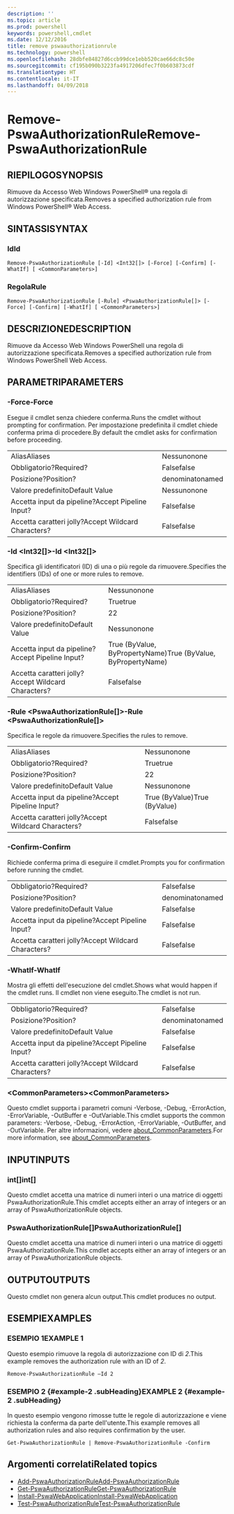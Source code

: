```yaml
---
description: ''
ms.topic: article
ms.prod: powershell
keywords: powershell,cmdlet
ms.date: 12/12/2016
title: remove pswaauthorizationrule
ms.technology: powershell
ms.openlocfilehash: 28dbfe84827d6ccb99dce1ebb520cae66dc8c50e
ms.sourcegitcommit: cf195b090b3223fa4917206dfec7f0b603873cdf
ms.translationtype: HT
ms.contentlocale: it-IT
ms.lasthandoff: 04/09/2018
---
```

# <a name="remove-pswaauthorizationrule"></a><span data-ttu-id="59afa-103">Remove-PswaAuthorizationRule</span><span class="sxs-lookup"><span data-stu-id="59afa-103">Remove-PswaAuthorizationRule</span></span>

## <a name="synopsis"></a><span data-ttu-id="59afa-104">RIEPILOGO</span><span class="sxs-lookup"><span data-stu-id="59afa-104">SYNOPSIS</span></span>

<span data-ttu-id="59afa-105">Rimuove da Accesso Web Windows PowerShell® una regola di autorizzazione specificata.</span><span class="sxs-lookup"><span data-stu-id="59afa-105">Removes a specified authorization rule from Windows PowerShell® Web Access.</span></span>

## <a name="syntax"></a><span data-ttu-id="59afa-106">SINTASSI</span><span class="sxs-lookup"><span data-stu-id="59afa-106">SYNTAX</span></span>

### <a name="id"></a><span data-ttu-id="59afa-107">Id</span><span class="sxs-lookup"><span data-stu-id="59afa-107">Id</span></span>
```
Remove-PswaAuthorizationRule [-Id] <Int32[]> [-Force] [-Confirm] [-WhatIf] [ <CommonParameters>]
```

### <a name="rule"></a><span data-ttu-id="59afa-108">Regola</span><span class="sxs-lookup"><span data-stu-id="59afa-108">Rule</span></span>
```
Remove-PswaAuthorizationRule [-Rule] <PswaAuthorizationRule[]> [-Force] [-Confirm] [-WhatIf] [ <CommonParameters>]
```

## <a name="description"></a><span data-ttu-id="59afa-109">DESCRIZIONE</span><span class="sxs-lookup"><span data-stu-id="59afa-109">DESCRIPTION</span></span>

<span data-ttu-id="59afa-110">Rimuove da Accesso Web Windows PowerShell una regola di autorizzazione specificata.</span><span class="sxs-lookup"><span data-stu-id="59afa-110">Removes a specified authorization rule from Windows PowerShell Web Access.</span></span>

## <a name="parameters"></a><span data-ttu-id="59afa-111">PARAMETRI</span><span class="sxs-lookup"><span data-stu-id="59afa-111">PARAMETERS</span></span>

### <a name="-force"></a><span data-ttu-id="59afa-112">-Force</span><span class="sxs-lookup"><span data-stu-id="59afa-112">-Force</span></span>

<span data-ttu-id="59afa-113">Esegue il cmdlet senza chiedere conferma.</span><span class="sxs-lookup"><span data-stu-id="59afa-113">Runs the cmdlet without prompting for confirmation.</span></span> <span data-ttu-id="59afa-114">Per impostazione predefinita il cmdlet chiede conferma prima di procedere.</span><span class="sxs-lookup"><span data-stu-id="59afa-114">By default the cmdlet asks for confirmation before proceeding.</span></span>

|||
|-|-|
| <span data-ttu-id="59afa-115">Alias</span><span class="sxs-lookup"><span data-stu-id="59afa-115">Aliases</span></span>                              | <span data-ttu-id="59afa-116">Nessuno</span><span class="sxs-lookup"><span data-stu-id="59afa-116">none</span></span>                                 |
| <span data-ttu-id="59afa-117">Obbligatorio?</span><span class="sxs-lookup"><span data-stu-id="59afa-117">Required?</span></span>                            | <span data-ttu-id="59afa-118">False</span><span class="sxs-lookup"><span data-stu-id="59afa-118">false</span></span>                                |
| <span data-ttu-id="59afa-119">Posizione?</span><span class="sxs-lookup"><span data-stu-id="59afa-119">Position?</span></span>                            | <span data-ttu-id="59afa-120">denominato</span><span class="sxs-lookup"><span data-stu-id="59afa-120">named</span></span>                                |
| <span data-ttu-id="59afa-121">Valore predefinito</span><span class="sxs-lookup"><span data-stu-id="59afa-121">Default Value</span></span>                        | <span data-ttu-id="59afa-122">Nessuno</span><span class="sxs-lookup"><span data-stu-id="59afa-122">none</span></span>                                 |
| <span data-ttu-id="59afa-123">Accetta input da pipeline?</span><span class="sxs-lookup"><span data-stu-id="59afa-123">Accept Pipeline Input?</span></span>               | <span data-ttu-id="59afa-124">False</span><span class="sxs-lookup"><span data-stu-id="59afa-124">false</span></span>                                |
| <span data-ttu-id="59afa-125">Accetta caratteri jolly?</span><span class="sxs-lookup"><span data-stu-id="59afa-125">Accept Wildcard Characters?</span></span>          | <span data-ttu-id="59afa-126">False</span><span class="sxs-lookup"><span data-stu-id="59afa-126">false</span></span>                                |

### <a name="-id-ltint32gt"></a><span data-ttu-id="59afa-127">-Id &lt;Int32\[\]&gt;</span><span class="sxs-lookup"><span data-stu-id="59afa-127">-Id &lt;Int32\[\]&gt;</span></span>

<span data-ttu-id="59afa-128">Specifica gli identificatori (ID) di una o più regole da rimuovere.</span><span class="sxs-lookup"><span data-stu-id="59afa-128">Specifies the identifiers (IDs) of one or more rules to remove.</span></span>

|||
|-|-|
| <span data-ttu-id="59afa-129">Alias</span><span class="sxs-lookup"><span data-stu-id="59afa-129">Aliases</span></span>                              | <span data-ttu-id="59afa-130">Nessuno</span><span class="sxs-lookup"><span data-stu-id="59afa-130">none</span></span>                                 |
| <span data-ttu-id="59afa-131">Obbligatorio?</span><span class="sxs-lookup"><span data-stu-id="59afa-131">Required?</span></span>                            | <span data-ttu-id="59afa-132">True</span><span class="sxs-lookup"><span data-stu-id="59afa-132">true</span></span>                                 |
| <span data-ttu-id="59afa-133">Posizione?</span><span class="sxs-lookup"><span data-stu-id="59afa-133">Position?</span></span>                            | <span data-ttu-id="59afa-134">2</span><span class="sxs-lookup"><span data-stu-id="59afa-134">2</span></span>                                    |
| <span data-ttu-id="59afa-135">Valore predefinito</span><span class="sxs-lookup"><span data-stu-id="59afa-135">Default Value</span></span>                        | <span data-ttu-id="59afa-136">Nessuno</span><span class="sxs-lookup"><span data-stu-id="59afa-136">none</span></span>                                 |
| <span data-ttu-id="59afa-137">Accetta input da pipeline?</span><span class="sxs-lookup"><span data-stu-id="59afa-137">Accept Pipeline Input?</span></span>               | <span data-ttu-id="59afa-138">True (ByValue, ByPropertyName)</span><span class="sxs-lookup"><span data-stu-id="59afa-138">True (ByValue, ByPropertyName)</span></span>       |
| <span data-ttu-id="59afa-139">Accetta caratteri jolly?</span><span class="sxs-lookup"><span data-stu-id="59afa-139">Accept Wildcard Characters?</span></span>          | <span data-ttu-id="59afa-140">False</span><span class="sxs-lookup"><span data-stu-id="59afa-140">false</span></span>                                |

### <a name="-rule-ltpswaauthorizationrulegt"></a><span data-ttu-id="59afa-141">-Rule &lt;PswaAuthorizationRule\[\]&gt;</span><span class="sxs-lookup"><span data-stu-id="59afa-141">-Rule &lt;PswaAuthorizationRule\[\]&gt;</span></span>

<span data-ttu-id="59afa-142">Specifica le regole da rimuovere.</span><span class="sxs-lookup"><span data-stu-id="59afa-142">Specifies the rules to remove.</span></span>

|||
|-|-|
| <span data-ttu-id="59afa-143">Alias</span><span class="sxs-lookup"><span data-stu-id="59afa-143">Aliases</span></span>                              | <span data-ttu-id="59afa-144">Nessuno</span><span class="sxs-lookup"><span data-stu-id="59afa-144">none</span></span>                                 |
| <span data-ttu-id="59afa-145">Obbligatorio?</span><span class="sxs-lookup"><span data-stu-id="59afa-145">Required?</span></span>                            | <span data-ttu-id="59afa-146">True</span><span class="sxs-lookup"><span data-stu-id="59afa-146">true</span></span>                                 |
| <span data-ttu-id="59afa-147">Posizione?</span><span class="sxs-lookup"><span data-stu-id="59afa-147">Position?</span></span>                            | <span data-ttu-id="59afa-148">2</span><span class="sxs-lookup"><span data-stu-id="59afa-148">2</span></span>                                    |
| <span data-ttu-id="59afa-149">Valore predefinito</span><span class="sxs-lookup"><span data-stu-id="59afa-149">Default Value</span></span>                        | <span data-ttu-id="59afa-150">Nessuno</span><span class="sxs-lookup"><span data-stu-id="59afa-150">none</span></span>                                 |
| <span data-ttu-id="59afa-151">Accetta input da pipeline?</span><span class="sxs-lookup"><span data-stu-id="59afa-151">Accept Pipeline Input?</span></span>               | <span data-ttu-id="59afa-152">True (ByValue)</span><span class="sxs-lookup"><span data-stu-id="59afa-152">True (ByValue)</span></span>                       |
| <span data-ttu-id="59afa-153">Accetta caratteri jolly?</span><span class="sxs-lookup"><span data-stu-id="59afa-153">Accept Wildcard Characters?</span></span>          | <span data-ttu-id="59afa-154">False</span><span class="sxs-lookup"><span data-stu-id="59afa-154">false</span></span>                                |

### <a name="-confirm"></a><span data-ttu-id="59afa-155">-Confirm</span><span class="sxs-lookup"><span data-stu-id="59afa-155">-Confirm</span></span>

<span data-ttu-id="59afa-156">Richiede conferma prima di eseguire il cmdlet.</span><span class="sxs-lookup"><span data-stu-id="59afa-156">Prompts you for confirmation before running the cmdlet.</span></span>

|||
|-|-|
| <span data-ttu-id="59afa-157">Obbligatorio?</span><span class="sxs-lookup"><span data-stu-id="59afa-157">Required?</span></span>                            | <span data-ttu-id="59afa-158">False</span><span class="sxs-lookup"><span data-stu-id="59afa-158">false</span></span>                                |
| <span data-ttu-id="59afa-159">Posizione?</span><span class="sxs-lookup"><span data-stu-id="59afa-159">Position?</span></span>                            | <span data-ttu-id="59afa-160">denominato</span><span class="sxs-lookup"><span data-stu-id="59afa-160">named</span></span>                                |
| <span data-ttu-id="59afa-161">Valore predefinito</span><span class="sxs-lookup"><span data-stu-id="59afa-161">Default Value</span></span>                        | <span data-ttu-id="59afa-162">False</span><span class="sxs-lookup"><span data-stu-id="59afa-162">false</span></span>                                |
| <span data-ttu-id="59afa-163">Accetta input da pipeline?</span><span class="sxs-lookup"><span data-stu-id="59afa-163">Accept Pipeline Input?</span></span>               | <span data-ttu-id="59afa-164">False</span><span class="sxs-lookup"><span data-stu-id="59afa-164">false</span></span>                                |
| <span data-ttu-id="59afa-165">Accetta caratteri jolly?</span><span class="sxs-lookup"><span data-stu-id="59afa-165">Accept Wildcard Characters?</span></span>          | <span data-ttu-id="59afa-166">False</span><span class="sxs-lookup"><span data-stu-id="59afa-166">false</span></span>                                |

### <a name="-whatif"></a><span data-ttu-id="59afa-167">-WhatIf</span><span class="sxs-lookup"><span data-stu-id="59afa-167">-WhatIf</span></span>

<span data-ttu-id="59afa-168">Mostra gli effetti dell'esecuzione del cmdlet.</span><span class="sxs-lookup"><span data-stu-id="59afa-168">Shows what would happen if the cmdlet runs.</span></span> <span data-ttu-id="59afa-169">Il cmdlet non viene eseguito.</span><span class="sxs-lookup"><span data-stu-id="59afa-169">The cmdlet is not run.</span></span>

|||
|-|-|
| <span data-ttu-id="59afa-170">Obbligatorio?</span><span class="sxs-lookup"><span data-stu-id="59afa-170">Required?</span></span>                            | <span data-ttu-id="59afa-171">False</span><span class="sxs-lookup"><span data-stu-id="59afa-171">false</span></span>                                |
| <span data-ttu-id="59afa-172">Posizione?</span><span class="sxs-lookup"><span data-stu-id="59afa-172">Position?</span></span>                            | <span data-ttu-id="59afa-173">denominato</span><span class="sxs-lookup"><span data-stu-id="59afa-173">named</span></span>                                |
| <span data-ttu-id="59afa-174">Valore predefinito</span><span class="sxs-lookup"><span data-stu-id="59afa-174">Default Value</span></span>                        | <span data-ttu-id="59afa-175">False</span><span class="sxs-lookup"><span data-stu-id="59afa-175">false</span></span>                                |
| <span data-ttu-id="59afa-176">Accetta input da pipeline?</span><span class="sxs-lookup"><span data-stu-id="59afa-176">Accept Pipeline Input?</span></span>               | <span data-ttu-id="59afa-177">False</span><span class="sxs-lookup"><span data-stu-id="59afa-177">false</span></span>                                |
| <span data-ttu-id="59afa-178">Accetta caratteri jolly?</span><span class="sxs-lookup"><span data-stu-id="59afa-178">Accept Wildcard Characters?</span></span>          | <span data-ttu-id="59afa-179">False</span><span class="sxs-lookup"><span data-stu-id="59afa-179">false</span></span>                                |

### <a name="ltcommonparametersgt"></a><span data-ttu-id="59afa-180">&lt;CommonParameters&gt;</span><span class="sxs-lookup"><span data-stu-id="59afa-180">&lt;CommonParameters&gt;</span></span>

<span data-ttu-id="59afa-181">Questo cmdlet supporta i parametri comuni -Verbose, -Debug, -ErrorAction, -ErrorVariable, -OutBuffer e -OutVariable.</span><span class="sxs-lookup"><span data-stu-id="59afa-181">This cmdlet supports the common parameters: -Verbose, -Debug, -ErrorAction, -ErrorVariable, -OutBuffer, and -OutVariable.</span></span>
<span data-ttu-id="59afa-182">Per altre informazioni, vedere [about_CommonParameters](http://go.microsoft.com/fwlink/p/?LinkID=113216).</span><span class="sxs-lookup"><span data-stu-id="59afa-182">For more information, see [about_CommonParameters](http://go.microsoft.com/fwlink/p/?LinkID=113216).</span></span>

## <a name="inputs"></a><span data-ttu-id="59afa-183">INPUT</span><span class="sxs-lookup"><span data-stu-id="59afa-183">INPUTS</span></span>

### <a name="int"></a><span data-ttu-id="59afa-184">int\[\]</span><span class="sxs-lookup"><span data-stu-id="59afa-184">int\[\]</span></span>

<span data-ttu-id="59afa-185">Questo cmdlet accetta una matrice di numeri interi o una matrice di oggetti PswaAuthorizationRule.</span><span class="sxs-lookup"><span data-stu-id="59afa-185">This cmdlet accepts either an array of integers or an array of PswaAuthorizationRule objects.</span></span>

### <a name="pswaauthorizationrule"></a><span data-ttu-id="59afa-186">PswaAuthorizationRule\[\]</span><span class="sxs-lookup"><span data-stu-id="59afa-186">PswaAuthorizationRule\[\]</span></span>

<span data-ttu-id="59afa-187">Questo cmdlet accetta una matrice di numeri interi o una matrice di oggetti PswaAuthorizationRule.</span><span class="sxs-lookup"><span data-stu-id="59afa-187">This cmdlet accepts either an array of integers or an array of PswaAuthorizationRule objects.</span></span>

## <a name="outputs"></a><span data-ttu-id="59afa-188">OUTPUT</span><span class="sxs-lookup"><span data-stu-id="59afa-188">OUTPUTS</span></span>

<span data-ttu-id="59afa-189">Questo cmdlet non genera alcun output.</span><span class="sxs-lookup"><span data-stu-id="59afa-189">This cmdlet produces no output.</span></span>

## <a name="examples"></a><span data-ttu-id="59afa-190">ESEMPI</span><span class="sxs-lookup"><span data-stu-id="59afa-190">EXAMPLES</span></span>

### <a name="example-1"></a><span data-ttu-id="59afa-191">ESEMPIO 1</span><span class="sxs-lookup"><span data-stu-id="59afa-191">EXAMPLE 1</span></span>

<span data-ttu-id="59afa-192">Questo esempio rimuove la regola di autorizzazione con ID di *2*.</span><span class="sxs-lookup"><span data-stu-id="59afa-192">This example removes the authorization rule with an ID of *2*.</span></span>

```
Remove-PswaAuthorizationRule –Id 2
```

### <a name="example-2-example-2-subheading"></a><span data-ttu-id="59afa-193">ESEMPIO 2 {#example-2 .subHeading}</span><span class="sxs-lookup"><span data-stu-id="59afa-193">EXAMPLE 2 {#example-2 .subHeading}</span></span>

<span data-ttu-id="59afa-194">In questo esempio vengono rimosse tutte le regole di autorizzazione e viene richiesta la conferma da parte dell'utente.</span><span class="sxs-lookup"><span data-stu-id="59afa-194">This example removes all authorization rules and also requires confirmation by the user.</span></span>

```
Get-PswaAuthorizationRule | Remove-PswaAuthorizationRule -Confirm
```

## <a name="related-topics"></a><span data-ttu-id="59afa-195">Argomenti correlati</span><span class="sxs-lookup"><span data-stu-id="59afa-195">Related topics</span></span>

- [<span data-ttu-id="59afa-196">Add-PswaAuthorizationRule</span><span class="sxs-lookup"><span data-stu-id="59afa-196">Add-PswaAuthorizationRule</span></span>](add-pswaauthorizationrule.md)
- [<span data-ttu-id="59afa-197">Get-PswaAuthorizationRule</span><span class="sxs-lookup"><span data-stu-id="59afa-197">Get-PswaAuthorizationRule</span></span>](get-pswaauthorizationrule.md)
- [<span data-ttu-id="59afa-198">Install-PswaWebApplication</span><span class="sxs-lookup"><span data-stu-id="59afa-198">Install-PswaWebApplication</span></span>](install-pswawebapplication.md)
- [<span data-ttu-id="59afa-199">Test-PswaAuthorizationRule</span><span class="sxs-lookup"><span data-stu-id="59afa-199">Test-PswaAuthorizationRule</span></span>](test-pswaauthorizationrule.md)